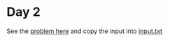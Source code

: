 # Day 2 

See the [problem here](https://adventofcode.com/2022/day/2) and copy the input into [input.txt](./input.txt)
